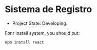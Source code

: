 <h1> Sistema de Registro </h1>

- Project State: Developing.

Fonr install system, you should put:

```npm install react```
